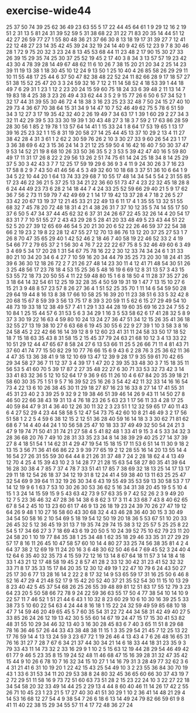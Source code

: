 # exercise-wide44
25
37
50
74
39
25
62
36
49
23
63
55
5
17
22
44
45
64
61
1
9
29
12
16
2
19
51
2
31
13
5
81
24
31
39
52
59
5
31
38
68
22
31
22
71
83
20
35
14
44
51
12
42
27
26
59
77
27
1
55
80
48
36
21
37
66
30
8
13
18
19
17
31
39
27
7
12
41
22
12
48
27
23
14
35
42
45
39
24
32
19
24
14
40
9
42
65
12
23
9
7
8
30
46
28
1
72
9
75
20
32
3
23
24
8
13
45
53
68
44
11
23
48
2
17
90
15
30
27
33
26
39
15
29
35
74
25
30
37
25
52
19
45
2
17
40
3
8
34
3
13
57
57
19
23
42
43
30
4
78
39
28
14
49
67
48
62
11
6
10
26
7
38
15
20
21
20
34
2
25
14
23
39
11
19
13
38
1
18
30
45
10
12
24
9
13
50
1
25
10
40
4
26
85
58
26
29
29
11
10
11
55
48
17
25
44
6
37
50
47
82
38
48
22
52
24
11
82
66
28
9
17
18
57
27
51
38
15
52
25
47
20
3
3
24
59
32
16
7
12
2
11
14
58
52
4
18
53
39
1
44
18
49
7
6
29
31
1
23
1
12
2
23
20
24
15
59
60
75
18
24
33
6
39
48
2
11
13
14
7
19
83
18
4
25
38
3
23
26
49
4
33
62
44
3
5
2
9
15
77
26
6
50
6
57
34
52
1
32
17
44
31
39
55
30
46
72
4
18
38
3
16
23
25
23
32
48
7
50
24
15
27
40
10
29
73
4
36
67
70
38
64
15
31
34
9
14
47
10
7
52
46
49
62
75
5
78
6
51
59
34
3
12
27
3
17
19
35
42
32
40
2
26
19
49
7
34
63
17
1
39
1
60
29
2
27
34
3
32
11
42
29
39
5
33
33
30
19
39
1
30
43
48
27
3
18
3
7
59
2
17
63
86
28
59
28
30
56
1
85
2
19
78
1
13
57
64
14
41
1
15
33
24
1
8
64
17
53
19
65
1
13
17
39
16
25
23
32
1
1
15
8
31
19
20
58
27
14
25
44
45
13
37
10
29
2
13
4
11
27
38
42
28
4
31
3
61
1
2
62
2
30
59
76
26
2
10
3
30
27
33
9
60
26
54
23
1
17
3
36
38
69
6
42
3
15
36
24
14
3
21
12
25
59
50
4
16
42
16
40
7
50
30
37
47
9
53
14
52
21
19
8
68
10
26
33
50
36
35
5
2
3
53
5
39
42
47
40
16
5
59
80
49
17
11
31
17
26
8
22
2
29
56
13
26
2
51
74
75
61
14
24
25
18
34
8
14
25
29
37
5
30
3
42
43
3
7
7
12
25
17
59
19
29
6
36
9
3
4
11
9
24
30
26
3
7
16
23
17
58
8
2
9
7
43
50
41
46
56
4
5
3
49
32
60
10
18
68
3
37
51
36
10
6
64
1
9
34
5
22
10
44
20
1
64
13
74
33
29
68
7
10
55
17
48
14
34
54
5
54
2
31
55
85
17
23
46
22
36
21
5
37
25
13
34
21
22
36
60
51
73
47
4
23
22
32
45
18
28
8
6
24
44
49
23
73
6
28
2
14
18
44
7
4
24
33
25
52
59
66
29
40
21
5
9
17
62
36
7
56
2
73
11
59
79
7
42
49
69
2
1
14
17
19
42
13
37
28
4
7
18
2
26
5
27
33
42
20
67
13
19
37
12
21
45
33
21
22
49
13
6
11
17
4
1
35
55
13
32
51
55
68
32
7
45
78
20
72
48
18
31
4
21
4
38
26
31
7
37
10
12
35
5
74
14
55
17
50
37
6
50
5
47
34
37
44
45
62
32
6
37
31
24
26
67
22
45
32
26
14
4
20
54
17
83
31
7
7
10
51
55
27
2
43
43
29
28
5
28
41
20
33
48
49
5
23
43
44
51
22
52
5
20
27
39
12
65
69
46
54
5
20
21
30
20
6
52
22
26
46
59
37
22
54
38
66
2
19
23
2
19
8
22
28
12
47
55
27
12
70
13
86
76
13
12
20
37
25
27
53
1
7
26
8
70
47
35
65
29
40
1
42
52
46
2
18
46
7
40
58
19
22
46
52
33
2
4
19
54
66
77
2
79
65
37
2
1
56
30
4
76
7
22
22
22
67
75
8
5
32
46
49
60
6
3
49
3
4
69
5
34
17
20
28
1
31
54
67
75
78
16
22
2
30
12
33
74
34
24
6
1
31
33
80
21
10
34
20
34
6
4
27
7
10
59
16
20
34
44
79
35
25
73
20
30
18
24
41
35
39
6
36
30
12
18
26
72
2
7
21
26
27
48
14
23
30
11
4
12
41
71
48
54
30
51
26
3
25
48
56
17
23
78
18
4
53
15
25
36
5
48
16
19
6
69
12
8
31
13
57
3
43
15
53
55
72
18
73
20
50
55
4
11
22
59
48
80
15
1
6
8
18
50
4
11
28
37
35
27
26
3
18
64
14
32
54
61
12
25
19
32
28
35
4
50
59
19
31
19
1
47
7
13
15
10
27
6
15
21
3
9
48
8
57
23
57
8
26
27
36
4
1
51
52
25
35
70
1
11
14
6
54
59
50
28
29
64
19
44
8
16
13
8
38
17
66
10
58
25
16
39
20
11
23
38
51
6
33
5
32
42
8
20
68
15
67
8
59
39
3
56
13
75
17
8
39
3
20
59
11
5
62
6
15
27
29
49
54
10
48
73
19
33
18
12
38
49
57
7
41
1
29
1
33
44
28
19
60
35
69
16
23
24
7
55
2
10
84
1
25
15
44
57
6
31
53
5
6
3
34
29
1
16
3
5
53
58
62
6
17
41
28
32
5
8
9
37
3
30
19
22
16
63
4
59
80
10
24
13
24
27
36
47
51
34
12
15
26
35
41
36
18
32
55
27
13
19
38
10
27
6
63
68
6
19
45
30
55
6
22
9
27
39
1
10
3
58
3
8
16
24
58
45
2
22
42
66
16
14
39
12
8
9
12
60
23
41
31
11
24
58
33
50
17
18
52
18
7
15
18
63
35
43
8
31
58
15
2
15
45
37
79
24
63
21
68
10
12
3
4
13
33
22
10
51
29
12
44
47
65
67
8
58
24
27
6
13
53
66
11
25
5
26
66
71
11
4
81
43
71
37
60
41
74
77
15
50
82
29
10
77
76
66
15
6
9
43
6
2
28
76
3
25
36
62
11
36
4
47
35
13
36
38
41
9
18
12
10
69
13
47
12
39
9
28
17
9
35
59
61
70
42
65
29
34
58
27
36
7
11
12
37
3
4
39
17
1
47
20
2
39
35
33
48
30
3
7
15
18
35
11
56
53
5
41
60
70
5
39
17
87
2
27
35
48
22
27
6
30
71
33
53
32
73
42
3
14
33
41
83
32
36
5
12
10
52
64
17
9
36
9
65
11
26
10
4
6
67
84
20
35
39
18
21
58
60
30
35
75
1
51
9
5
7
16
39
52
25
16
26
3
54
42
42
11
32
33
14
16
16
54
73
4
22
13
6
10
26
38
45
30
11
29
18
27
87
16
23
16
33
8
27
14
17
41
55
31
45
31
23
40
2
3
39
25
9
32
9
2
19
38
46
51
39
46
14
26
9
43
11
14
50
27
8
46
50
22
66
38
43
19
31
13
4
76
18
23
26
5
63
23
1
17
56
11
33
4
28
17
25
40
59
84
47
9
31
4
36
40
12
26
30
11
32
2
3
23
51
1
12
32
59
65
17
40
11
43
6
4
27
52
29
4
23
44
58
58
5
12
47
54
73
75
42
60
10
8
21
46
49
3
2
17
56
51
58
1
2
2
5
4
59
6
38
12
15
2
12
51
36
28
40
59
16
14
18
3
3
30
62
71
81
62
68
6
7
14
4
40
44
24
1
10
56
58
25
47
10
18
33
37
49
49
32
50
54
24
21
3
47
9
19
74
71
50
41
31
74
21
27
58
4
5
41
82
48
1
33
41
9
15
3
4
5
33
34
32
3
28
36
68
20
76
7
49
10
28
31
33
35
23
34
8
14
38
39
29
40
25
27
14
37
39
27
8
4
18
51
54
1
14
62
31
4
29
47
19
54
15
18
15
17
11
53
6
51
14
11
30
9
18
2
13
15
3
56
71
36
41
66
86
22
3
9
39
77
65
19
2
12
28
55
16
14
20
13
55
14
4
16
54
27
26
31
55
59
30
64
44
8
21
26
31
37
48
7
24
2
28
18
62
4
4
13
49
12
70
4
25
4
15
39
43
10
2
3
14
28
77
21
28
15
63
54
58
27
80
35
41
39
64
16
28
30
38
4
7
85
7
37
4
78
7
33
51
41
17
85
7
38
69
32
18
13
25
14
17
13
17
29
11
18
12
54
26
18
37
34
12
19
31
8
12
24
41
4
59
38
40
13
11
63
25
25
47
32
54
69
9
39
64
11
32
19
26
30
34
6
43
19
55
49
35
53
59
13
30
58
53
7
17
14
12
19
9
6
1
63
7
53
10
30
26
30
53
36
62
5
16
34
31
38
20
45
19
5
5
10
4
15
1
3
24
14
15
59
15
9
5
43
63
42
73
9
57
63
35
9
7
42
52
26
2
3
9
49
20
12
7
5
23
36
46
32
47
28
36
14
38
6
8
62
3
17
3
11
4
33
68
7
43
8
40
62
65
67
8
54
2
45
10
13
23
60
61
17
46
9
13
26
18
19
23
24
39
70
26
27
47
19
12
64
26
9
48
1
10
27
16
58
60
43
30
68
32
4
43
46
28
36
40
30
15
3
30
49
34
54
50
58
16
2
10
54
69
5
18
19
54
12
50
19
20
18
36
5
53
67
51
10
20
33
26
45
32
5
12
36
45
19
31
13
7
19
35
74
29
74
15
38
3
12
25
57
5
25
25
8
22
54
5
17
34
66
27
3
7
18
69
43
6
19
20
50
5
10
24
39
52
75
10
62
79
23
11
20
24
58
20
1
10
19
77
84
35
38
1
25
34
48
1
62
35
18
29
46
33
35
31
27
29
29
57
17
8
16
11
26
45
10
47
58
57
60
10
14
4
80
27
33
25
74
56
38
35
81
4
2
4
64
37
38
2
12
69
19
11
24
20
16
3
6
48
30
62
50
46
64
7
69
45
52
3
24
40
4
12
64
6
35
40
32
35
73
4
15
59
72
12
16
13
14
8
67
64
18
11
57
3
14
18
4
18
33
1
43
21
12
17
48
58
19
45
2
8
57
41
28
2
33
12
30
42
31
23
41
52
32
32
33
71
8
17
35
33
15
17
84
20
35
12
30
12
49
19
1
22
47
10
79
6
24
43
50
27
25
17
30
6
77
13
28
16
14
2
22
2
8
17
32
14
9
53
65
59
17
31
16
25
50
6
46
8
52
16
47
29
4
21
48
52
17
9
15
42
20
52
40
37
21
35
52
54
30
11
15
10
13
29
8
23
40
42
5
45
37
54
68
26
25
26
55
39
48
89
81
12
51
83
17
55
12
79
3
23
64
23
20
5
50
58
66
72
78
9
24
22
59
36
63
55
17
50
4
77
38
54
10
14
10
9
22
57
11
7
46
52
1
51
21
44
6
43
1
10
32
8
23
60
29
10
6
10
30
16
39
25
5
33
38
73
5
10
60
22
54
63
4
24
44
8
16
18
1
15
22
24
32
59
49
59
85
68
10
18
47
7
14
59
46
20
49
65
45
5
7
60
35
54
31
22
72
44
34
58
31
42
49
40
27
5
33
85
26
24
26
12
19
13
42
30
5
55
60
14
67
19
24
47
15
17
15
30
41
53
82
48
31
55
10
29
34
46
32
13
40
3
16
30
28
45
83
6
7
40
3
65
11
51
8
29
68
78
16
36
46
57
26
44
33
43
38
48
38
11
15
1
3
35
29
54
21
45
7
12
25
13
22
17
76
59
14
4
13
13
24
59
3
23
67
72
1
19
26
46
4
13
43
4
7
6
26
48
16
65
31
76
16
31
27
7
28
7
67
6
34
21
37
44
30
34
21
14
6
18
33
44
18
31
23
35
9
3
79
33
43
11
14
73
32
2
33
16
29
9
1
10
2
5
15
63
12
19
44
28
29
54
46
49
42
61
77
9
46
5
23
35
8
15
19
24
52
48
11
46
68
47
15
16
39
28
31
32
47
35
42
15
44
9
10
26
6
78
10
7
16
32
34
15
10
27
1
14
16
79
31
3
28
49
77
32
62
3
6
4
31
21
41
6
31
10
19
20
1
22
42
15
43
25
54
49
10
3
2
23
55
36
84
30
70
19
43
1
33
6
31
53
34
11
20
29
53
38
8
24
80
32
45
36
65
60
66
30
37
43
19
7
2
72
29
51
11
58
16
9
73
72
51
60
63
73
51
28
2
15
23
22
24
10
3
22
27
22
18
34
54
58
20
32
33
49
14
44
25
2
29
13
4
44
8
60
40
46
11
14
26
17
42
2
55
26
71
10
45
23
1
23
21
5
17
27
40
30
41
51
30
29
1
10
2
36
41
14
48
21
29
4
14
53
16
68
12
27
54
4
9
38
54
7
26
6
18
6
13
14
49
24
79
82
66
59
61
9
8
41
11
40
22
38
15
29
34
55
57
11
4
17
72
48
36
27
24
